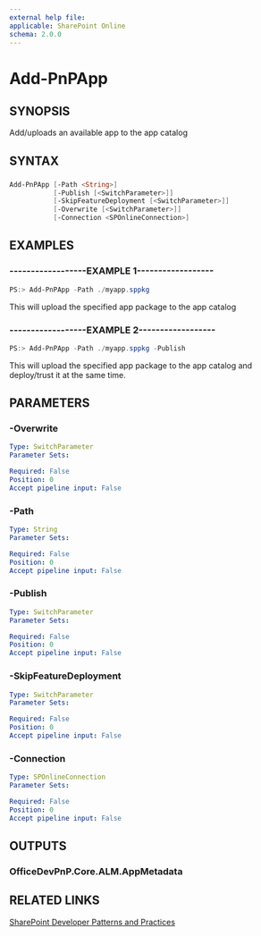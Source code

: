 ```yaml
---
external help file:
applicable: SharePoint Online
schema: 2.0.0
---
```

# Add-PnPApp

## SYNOPSIS
Add/uploads an available app to the app catalog

## SYNTAX 

### 
```powershell
Add-PnPApp [-Path <String>]
           [-Publish [<SwitchParameter>]]
           [-SkipFeatureDeployment [<SwitchParameter>]]
           [-Overwrite [<SwitchParameter>]]
           [-Connection <SPOnlineConnection>]
```

## EXAMPLES

### ------------------EXAMPLE 1------------------
```powershell
PS:> Add-PnPApp -Path ./myapp.sppkg
```

This will upload the specified app package to the app catalog

### ------------------EXAMPLE 2------------------
```powershell
PS:> Add-PnPApp -Path ./myapp.sppkg -Publish
```

This will upload the specified app package to the app catalog and deploy/trust it at the same time.

## PARAMETERS

### -Overwrite


```yaml
Type: SwitchParameter
Parameter Sets: 

Required: False
Position: 0
Accept pipeline input: False
```

### -Path


```yaml
Type: String
Parameter Sets: 

Required: False
Position: 0
Accept pipeline input: False
```

### -Publish


```yaml
Type: SwitchParameter
Parameter Sets: 

Required: False
Position: 0
Accept pipeline input: False
```

### -SkipFeatureDeployment


```yaml
Type: SwitchParameter
Parameter Sets: 

Required: False
Position: 0
Accept pipeline input: False
```

### -Connection


```yaml
Type: SPOnlineConnection
Parameter Sets: 

Required: False
Position: 0
Accept pipeline input: False
```

## OUTPUTS

### OfficeDevPnP.Core.ALM.AppMetadata

## RELATED LINKS

[SharePoint Developer Patterns and Practices](http://aka.ms/sppnp)